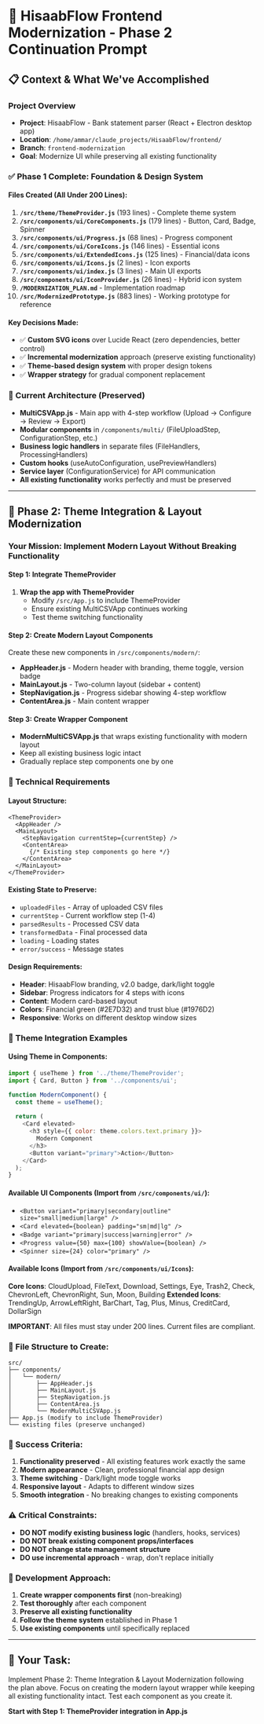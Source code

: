 # 🚀 HisaabFlow Frontend Modernization - Phase 2 Continuation Prompt

## 📋 **Context & What We've Accomplished**

### **Project Overview**
- **Project**: HisaabFlow - Bank statement parser (React + Electron desktop app)
- **Location**: `/home/ammar/claude_projects/HisaabFlow/frontend/`
- **Branch**: `frontend-modernization`
- **Goal**: Modernize UI while preserving all existing functionality

### **✅ Phase 1 Complete: Foundation & Design System**

#### **Files Created (All Under 200 Lines):**
1. **`/src/theme/ThemeProvider.js`** (193 lines) - Complete theme system
2. **`/src/components/ui/CoreComponents.js`** (179 lines) - Button, Card, Badge, Spinner
3. **`/src/components/ui/Progress.js`** (68 lines) - Progress component
4. **`/src/components/ui/CoreIcons.js`** (146 lines) - Essential icons
5. **`/src/components/ui/ExtendedIcons.js`** (125 lines) - Financial/data icons
6. **`/src/components/ui/Icons.js`** (2 lines) - Icon exports
7. **`/src/components/ui/index.js`** (3 lines) - Main UI exports
8. **`/src/components/ui/IconProvider.js`** (26 lines) - Hybrid icon system
9. **`/MODERNIZATION_PLAN.md`** - Implementation roadmap
10. **`/src/ModernizedPrototype.js`** (883 lines) - Working prototype for reference

#### **Key Decisions Made:**
- ✅ **Custom SVG icons** over Lucide React (zero dependencies, better control)
- ✅ **Incremental modernization** approach (preserve existing functionality)
- ✅ **Theme-based design system** with proper design tokens
- ✅ **Wrapper strategy** for gradual component replacement

### **🎯 Current Architecture (Preserved)**
- **MultiCSVApp.js** - Main app with 4-step workflow (Upload → Configure → Review → Export)
- **Modular components** in `/components/multi/` (FileUploadStep, ConfigurationStep, etc.)
- **Business logic handlers** in separate files (FileHandlers, ProcessingHandlers)
- **Custom hooks** (useAutoConfiguration, usePreviewHandlers)
- **Service layer** (ConfigurationService) for API communication
- **All existing functionality** works perfectly and must be preserved

---

## 🎯 **Phase 2: Theme Integration & Layout Modernization**

### **Your Mission: Implement Modern Layout Without Breaking Functionality**

#### **Step 1: Integrate ThemeProvider**
1. **Wrap the app with ThemeProvider**
   - Modify `/src/App.js` to include ThemeProvider
   - Ensure existing MultiCSVApp continues working
   - Test theme switching functionality

#### **Step 2: Create Modern Layout Components**
Create these new components in `/src/components/modern/`:
- **AppHeader.js** - Modern header with branding, theme toggle, version badge
- **MainLayout.js** - Two-column layout (sidebar + content)
- **StepNavigation.js** - Progress sidebar showing 4-step workflow
- **ContentArea.js** - Main content wrapper

#### **Step 3: Create Wrapper Component**
- **ModernMultiCSVApp.js** that wraps existing functionality with modern layout
- Keep all existing business logic intact
- Gradually replace step components one by one

### **🔧 Technical Requirements**

#### **Layout Structure:**
```
<ThemeProvider>
  <AppHeader />
  <MainLayout>
    <StepNavigation currentStep={currentStep} />
    <ContentArea>
      {/* Existing step components go here */}
    </ContentArea>
  </MainLayout>
</ThemeProvider>
```

#### **Existing State to Preserve:**
- `uploadedFiles` - Array of uploaded CSV files
- `currentStep` - Current workflow step (1-4)
- `parsedResults` - Processed CSV data
- `transformedData` - Final processed data
- `loading` - Loading states
- `error/success` - Message states

#### **Design Requirements:**
- **Header**: HisaabFlow branding, v2.0 badge, dark/light toggle
- **Sidebar**: Progress indicators for 4 steps with icons
- **Content**: Modern card-based layout
- **Colors**: Financial green (#2E7D32) and trust blue (#1976D2)
- **Responsive**: Works on different desktop window sizes

### **🎨 Theme Integration Examples**

#### **Using Theme in Components:**
```javascript
import { useTheme } from '../theme/ThemeProvider';
import { Card, Button } from '../components/ui';

function ModernComponent() {
  const theme = useTheme();
  
  return (
    <Card elevated>
      <h3 style={{ color: theme.colors.text.primary }}>
        Modern Component
      </h3>
      <Button variant="primary">Action</Button>
    </Card>
  );
}
```

#### **Available UI Components (Import from `/src/components/ui/`):**
- `<Button variant="primary|secondary|outline" size="small|medium|large" />` 
- `<Card elevated={boolean} padding="sm|md|lg" />`
- `<Badge variant="primary|success|warning|error" />`
- `<Progress value={50} max={100} showValue={boolean} />`
- `<Spinner size={24} color="primary" />`

#### **Available Icons (Import from `/src/components/ui/Icons`):**
**Core Icons**: CloudUpload, FileText, Download, Settings, Eye, Trash2, Check, ChevronLeft, ChevronRight, Sun, Moon, Building
**Extended Icons**: TrendingUp, ArrowLeftRight, BarChart, Tag, Plus, Minus, CreditCard, DollarSign

**IMPORTANT**: All files must stay under 200 lines. Current files are compliant.

### **📁 File Structure to Create:**
```
src/
├── components/
│   └── modern/
│       ├── AppHeader.js
│       ├── MainLayout.js
│       ├── StepNavigation.js
│       ├── ContentArea.js
│       └── ModernMultiCSVApp.js
├── App.js (modify to include ThemeProvider)
└── existing files (preserve unchanged)
```

### **🚦 Success Criteria:**
1. **Functionality preserved** - All existing features work exactly the same
2. **Modern appearance** - Clean, professional financial app design
3. **Theme switching** - Dark/light mode toggle works
4. **Responsive layout** - Adapts to different window sizes
5. **Smooth integration** - No breaking changes to existing components

### **⚠️ Critical Constraints:**
- **DO NOT modify existing business logic** (handlers, hooks, services)
- **DO NOT break existing component props/interfaces**
- **DO NOT change state management structure**
- **DO use incremental approach** - wrap, don't replace initially

### **📝 Development Approach:**
1. **Create wrapper components first** (non-breaking)
2. **Test thoroughly** after each component
3. **Preserve all existing functionality**
4. **Follow the theme system** established in Phase 1
5. **Use existing components** until specifically replaced

---

## 🎯 **Your Task:**
Implement Phase 2: Theme Integration & Layout Modernization following the plan above. Focus on creating the modern layout wrapper while keeping all existing functionality intact. Test each component as you create it.

**Start with Step 1: ThemeProvider integration in App.js**